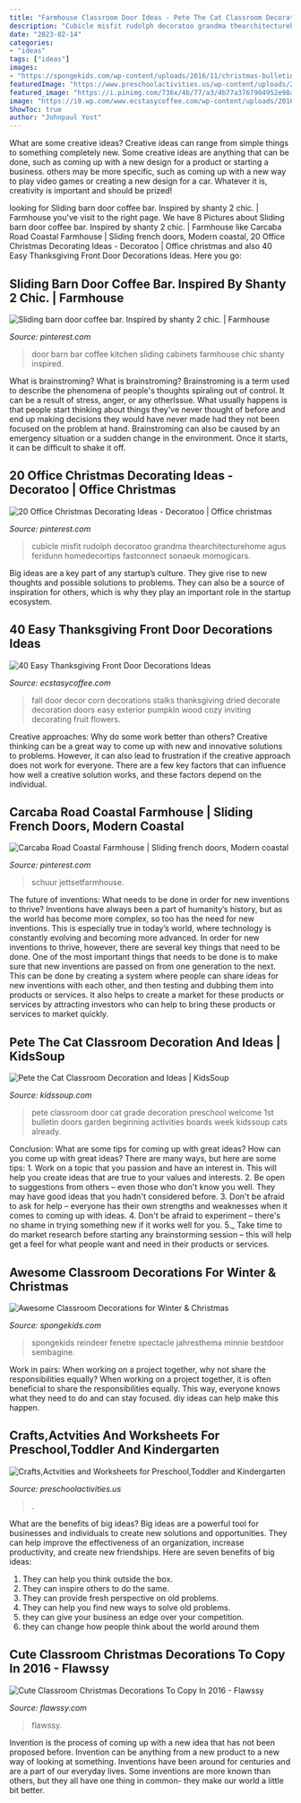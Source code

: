 ```yaml
---
title: "Farmhouse Classroom Door Ideas - Pete The Cat Classroom Decoration And Ideas"
description: "Cubicle misfit rudolph decoratoo grandma thearchitecturehome agus feridunn homedecortips fastconnect sonaeuk momogicars"
date: "2023-02-14"
categories:
- "ideas"
tags: ["ideas"]
images:
- "https://spongekids.com/wp-content/uploads/2016/11/christmas-bulletin-board/16-christmas-bulletin-board-ideas.jpg"
featuredImage: "https://www.preschoolactivities.us/wp-content/uploads/2015/02/spring-classroom-door-decorations.jpg"
featured_image: "https://i.pinimg.com/736x/4b/77/a3/4b77a3767904952e98acb5cf829cfe92.jpg"
image: "https://i0.wp.com/www.ecstasycoffee.com/wp-content/uploads/2016/10/Thanksgiving-Front-Door-Decorations-12.jpg"
ShowToc: true
author: "Johnpaul Yost"
---
```



What are some creative ideas?
Creative ideas can range from simple things to something completely new. Some creative ideas are anything that can be done, such as coming up with a new design for a product or starting a business. others may be more specific, such as coming up with a new way to play video games or creating a new design for a car. Whatever it is, creativity is important and should be prized!

	

		
looking for Sliding barn door coffee bar. Inspired by shanty 2 chic. | Farmhouse you've visit to the right page. We have 8 Pictures about Sliding barn door coffee bar. Inspired by shanty 2 chic. | Farmhouse like Carcaba Road Coastal Farmhouse | Sliding french doors, Modern coastal, 20 Office Christmas Decorating Ideas - Decoratoo | Office christmas and also 40 Easy Thanksgiving Front Door Decorations Ideas. Here you go:
		
    
## Sliding Barn Door Coffee Bar. Inspired By Shanty 2 Chic. | Farmhouse

<img loading=lazy src="https://i.pinimg.com/736x/1e/8f/de/1e8fde3efd1cae425a0c415ebd7a5f4f.jpg" onerror="this.onerror=null;this.src='https://tse1.mm.bing.net/th?id=OIP.o-iodGdWTwb21dIL2oZcPQHaJ3&amp;pid=15.1';" alt="Sliding barn door coffee bar. Inspired by shanty 2 chic. | Farmhouse">

_Source: pinterest.com_

>door barn bar coffee kitchen sliding cabinets farmhouse chic shanty inspired. 

	

What is brainstroming?
What is brainstroming? Brainstroming is a term used to describe the phenomena of people's thoughts spiraling out of control. It can be a result of stress, anger, or any otherIssue. What usually happens is that people start thinking about things they've never thought of before and end up making decisions they would have never made had they not been focused on the problem at hand. Brainstroming can also be caused by an emergency situation or a sudden change in the environment. Once it starts, it can be difficult to shake it off.

    
## 20 Office Christmas Decorating Ideas - Decoratoo | Office Christmas

<img loading=lazy src="https://i.pinimg.com/736x/4b/77/a3/4b77a3767904952e98acb5cf829cfe92.jpg" onerror="this.onerror=null;this.src='https://tse3.mm.bing.net/th?id=OIP.otFkukMMy-7TlbERv3hK3wHaJ3&amp;pid=15.1';" alt="20 Office Christmas Decorating Ideas - Decoratoo | Office christmas">

_Source: pinterest.com_

>cubicle misfit rudolph decoratoo grandma thearchitecturehome agus feridunn homedecortips fastconnect sonaeuk momogicars. 

	

Big ideas are a key part of any startup’s culture. They give rise to new thoughts and possible solutions to problems. They can also be a source of inspiration for others, which is why they play an important role in the startup ecosystem.

    
## 40 Easy Thanksgiving Front Door Decorations Ideas

<img loading=lazy src="https://i0.wp.com/www.ecstasycoffee.com/wp-content/uploads/2016/10/Thanksgiving-Front-Door-Decorations-12.jpg" onerror="this.onerror=null;this.src='https://tse2.mm.bing.net/th?id=OIP.72vVi7ng0zS8vFUNrAyy3gHaKX&amp;pid=15.1';" alt="40 Easy Thanksgiving Front Door Decorations Ideas">

_Source: ecstasycoffee.com_

>fall door decor corn decorations stalks thanksgiving dried decorate decoration doors easy exterior pumpkin wood cozy inviting decorating fruit flowers. 

	

Creative approaches: Why do some work better than others?
Creative thinking can be a great way to come up with new and innovative solutions to problems. However, it can also lead to frustration if the creative approach does not work for everyone. There are a few key factors that can influence how well a creative solution works, and these factors depend on the individual.

    
## Carcaba Road Coastal Farmhouse | Sliding French Doors, Modern Coastal

<img loading=lazy src="https://i.pinimg.com/736x/a3/2e/bb/a32ebbdd2f798b31e370bf522fb389fc.jpg" onerror="this.onerror=null;this.src='https://tse3.mm.bing.net/th?id=OIP.Le-DnehEzWCMJ38veogf7gHaLH&amp;pid=15.1';" alt="Carcaba Road Coastal Farmhouse | Sliding french doors, Modern coastal">

_Source: pinterest.com_

>schuur jettsetfarmhouse. 

	

The future of inventions: What needs to be done in order for new inventions to thrive?
Inventions have always been a part of humanity’s history, but as the world has become more complex, so too has the need for new inventions. This is especially true in today’s world, where technology is constantly evolving and becoming more advanced. In order for new inventions to thrive, however, there are several key things that need to be done. 
One of the most important things that needs to be done is to make sure that new inventions are passed on from one generation to the next. This can be done by creating a system where people can share ideas for new inventions with each other, and then testing and dubbing them into products or services. It also helps to create a market for these products or services by attracting investors who can help to bring these products or services to market quickly.

    
## Pete The Cat Classroom Decoration And Ideas | KidsSoup

<img loading=lazy src="http://www.kidssoup.com/sites/default/files/media/Pete-CAt-Door.JPG" onerror="this.onerror=null;this.src='https://tse3.mm.bing.net/th?id=OIP.vBroDdw4GU1fp6pTygfIyQAAAA&amp;pid=15.1';" alt="Pete the Cat Classroom Decoration and Ideas | KidsSoup">

_Source: kidssoup.com_

>pete classroom door cat grade decoration preschool welcome 1st bulletin doors garden beginning activities boards week kidssoup cats already. 

	

Conclusion: What are some tips for coming up with great ideas?
How can you come up with great ideas? There are many ways, but here are some tips: 1. Work on a topic that you passion and have an interest in. This will help you create ideas that are true to your values and interests. 2. Be open to suggestions from others – even those who don't know you well. They may have good ideas that you hadn't considered before. 3. Don't be afraid to ask for help – everyone has their own strengths and weaknesses when it comes to coming up with ideas. 4. Don't be afraid to experiment – there's no shame in trying something new if it works well for you. 5._ Take time to do market research before starting any brainstorming session – this will help get a feel for what people want and need in their products or services. 
    
## Awesome Classroom Decorations For Winter &amp; Christmas

<img loading=lazy src="https://spongekids.com/wp-content/uploads/2016/11/christmas-bulletin-board/16-christmas-bulletin-board-ideas.jpg" onerror="this.onerror=null;this.src='https://tse2.mm.bing.net/th?id=OIP.zg1GltAQEeDMpy2IHtnFsQHaJ6&amp;pid=15.1';" alt="Awesome Classroom Decorations for Winter &amp; Christmas">

_Source: spongekids.com_

>spongekids reindeer fenetre spectacle jahresthema minnie bestdoor sembagine. 

	

Work in pairs: When working on a project together, why not share the responsibilities equally?
When working on a project together, it is often beneficial to share the responsibilities equally. This way, everyone knows what they need to do and can stay focused. diy ideas can help make this happen.

    
## Crafts,Actvities And Worksheets For Preschool,Toddler And Kindergarten

<img loading=lazy src="https://www.preschoolactivities.us/wp-content/uploads/2015/02/spring-classroom-door-decorations.jpg" onerror="this.onerror=null;this.src='https://tse3.mm.bing.net/th?id=OIP.mVcv3v1jx7QFRsRFhkhNmgHaN4&amp;pid=15.1';" alt="Crafts,Actvities and Worksheets for Preschool,Toddler and Kindergarten">

_Source: preschoolactivities.us_

>. 

	

What are the benefits of big ideas?
Big ideas are a powerful tool for businesses and individuals to create new solutions and opportunities. They can help improve the effectiveness of an organization, increase productivity, and create new friendships. Here are seven benefits of big ideas:
1. They can help you think outside the box.
2. They can inspire others to do the same.
3. They can provide fresh perspective on old problems.
4. They can help you find new ways to solve old problems.
5. they can give your business an edge over your competition.
6. they can change how people think about the world around them     
    
## Cute Classroom Christmas Decorations To Copy In 2016 - Flawssy

<img loading=lazy src="http://flawssy.com/wp-content/uploads/2016/10/Christmas-Reindeer-Classroom-Door-Decorating-Ideas...jpg" onerror="this.onerror=null;this.src='https://tse3.mm.bing.net/th?id=OIP.LviYJHw6wT0pG9iPDWF9_gHaJ4&amp;pid=15.1';" alt="Cute Classroom Christmas Decorations To Copy In 2016 - Flawssy">

_Source: flawssy.com_

>flawssy. 

	

Invention is the process of coming up with a new idea that has not been proposed before. Invention can be anything from a new product to a new way of looking at something. Inventions have been around for centuries and are a part of our everyday lives. Some inventions are more known than others, but they all have one thing in common- they make our world a little bit better.

